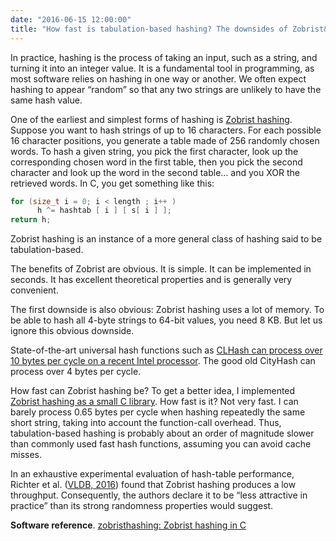 ```yaml
---
date: "2016-06-15 12:00:00"
title: "How fast is tabulation-based hashing? The downsides of Zobrist&#8230;"
---
```




In practice, hashing is the process of taking an input, such as a string, and turning it into an integer value. It is a fundamental tool in programming, as most software relies on hashing in one way or another. We often expect hashing to appear &ldquo;random&rdquo; so that any two strings are unlikely to have the same hash value. 

One of the earliest and simplest forms of hashing is [Zobrist hashing](https://en.wikipedia.org/wiki/Zobrist_hashing). Suppose you want to hash strings of up to 16 characters. For each possible 16 character positions, you generate a table made of 256 randomly chosen words. To hash a given string, you pick the first character, look up the corresponding chosen word in the first table, then you pick the second character and look up the word in the second table&hellip; and you XOR the retrieved words. In C, you get something like this:
```C
for (size_t i = 0; i < length ; i++ )
      h ^= hashtab [ i ] [ s[ i ] ];
return h;
```


Zobrist hashing is an instance of a more general class of hashing said to be tabulation-based.

The benefits of Zobrist are obvious. It is simple. It can be implemented in seconds. It has excellent theoretical properties and is generally very convenient.

The first downside is also obvious: Zobrist hashing uses a lot of memory. To be able to hash all 4-byte strings to 64-bit values, you need 8 KB. But let us ignore this obvious downside.

State-of-the-art universal hash functions such as [CLHash can process over 10 bytes per cycle on a recent Intel processor](/lemire/blog/2015/12/24/your-software-should-follow-your-hardware-the-clhash-example/). The good old CityHash can process over 4 bytes per cycle.

How fast can Zobrist hashing be? To get a better idea, I implemented [Zobrist hashing as a small C library](https://github.com/lemire/zobristhashing). How fast is it? Not very fast. I can barely process 0.65 bytes per cycle when hashing repeatedly the same short string, taking into account the function-call overhead. Thus, tabulation-based hashing is probably about an order of magnitude slower than commonly used fast hash functions, assuming you can avoid cache misses.

In an exhaustive experimental evaluation of hash-table performance, Richter et al. ([VLDB, 2016](https://infosys.cs.uni-saarland.de/publications/p249-richter.pdf)) found that Zobrist hashing produces a low throughput. Consequently, the authors declare it to be &ldquo;less attractive in practice&rdquo; than its strong randomness properties would suggest.

__Software reference__. [zobristhashing: Zobrist hashing in C](https://github.com/lemire/zobristhashing)

